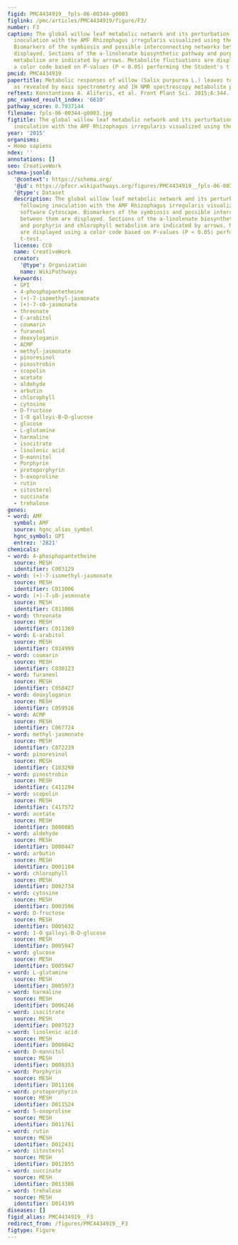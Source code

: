 ```yaml
---
figid: PMC4434919__fpls-06-00344-g0003
figlink: /pmc/articles/PMC4434919/figure/F3/
number: F3
caption: The global willow leaf metabolic network and its perturbation 2 weeks following
  inoculation with the AMF Rhizophagus irregularis visualized using the software Cytoscape.
  Biomarkers of the symbiosis and possible interconnecting networks between them are
  displayed. Sections of the a-linolenate biosynthetic pathway and porphyrin and chlorophyll
  metabolism are indicated by arrows. Metabolite fluctuations are displayed using
  a color code based on P-values (P < 0.05) performing the Student's t-test.
pmcid: PMC4434919
papertitle: Metabolic responses of willow (Salix purpurea L.) leaves to mycorrhization
  as revealed by mass spectrometry and 1H NMR spectroscopy metabolite profiling.
reftext: Konstantinos A. Aliferis, et al. Front Plant Sci. 2015;6:344.
pmc_ranked_result_index: '6610'
pathway_score: 0.7937144
filename: fpls-06-00344-g0003.jpg
figtitle: The global willow leaf metabolic network and its perturbation 2 weeks following
  inoculation with the AMF Rhizophagus irregularis visualized using the software Cytoscape
year: '2015'
organisms:
- Homo sapiens
ndex: ''
annotations: []
seo: CreativeWork
schema-jsonld:
  '@context': https://schema.org/
  '@id': https://pfocr.wikipathways.org/figures/PMC4434919__fpls-06-00344-g0003.html
  '@type': Dataset
  description: The global willow leaf metabolic network and its perturbation 2 weeks
    following inoculation with the AMF Rhizophagus irregularis visualized using the
    software Cytoscape. Biomarkers of the symbiosis and possible interconnecting networks
    between them are displayed. Sections of the a-linolenate biosynthetic pathway
    and porphyrin and chlorophyll metabolism are indicated by arrows. Metabolite fluctuations
    are displayed using a color code based on P-values (P < 0.05) performing the Student's
    t-test.
  license: CC0
  name: CreativeWork
  creator:
    '@type': Organization
    name: WikiPathways
  keywords:
  - GPI
  - 4-phosphopantetheine
  - (+)-7-isomethyl-jasmonate
  - (+)-7-s0-jasmonate
  - threonate
  - E-arabitol
  - coumarin
  - furaneol
  - deoxyloganin
  - ACMP
  - methyl-jasmonate
  - pinoresinol
  - pinostrobin
  - scopolin
  - acetate
  - aldehyde
  - arbutin
  - chlorophyll
  - cytosine
  - D-fructose
  - 1-O galloyi-B-D-glucose
  - glucose
  - L-glutamine
  - harmaline
  - isocitrate
  - linolenic acid
  - D-mannitol
  - Porphyrin
  - protoporphyrin
  - 5-oxoproline
  - rutin
  - sitosterol
  - succinate
  - trehalose
genes:
- word: AMF
  symbol: AMF
  source: hgnc_alias_symbol
  hgnc_symbol: GPI
  entrez: '2821'
chemicals:
- word: 4-phosphopantetheine
  source: MESH
  identifier: C003129
- word: (+)-7-isomethyl-jasmonate
  source: MESH
  identifier: C011006
- word: (+)-7-s0-jasmonate
  source: MESH
  identifier: C011006
- word: threonate
  source: MESH
  identifier: C011369
- word: E-arabitol
  source: MESH
  identifier: C014999
- word: coumarin
  source: MESH
  identifier: C030123
- word: furaneol
  source: MESH
  identifier: C058427
- word: deoxyloganin
  source: MESH
  identifier: C059516
- word: ACMP
  source: MESH
  identifier: C067724
- word: methyl-jasmonate
  source: MESH
  identifier: C072239
- word: pinoresinol
  source: MESH
  identifier: C103298
- word: pinostrobin
  source: MESH
  identifier: C411294
- word: scopolin
  source: MESH
  identifier: C417572
- word: acetate
  source: MESH
  identifier: D000085
- word: aldehyde
  source: MESH
  identifier: D000447
- word: arbutin
  source: MESH
  identifier: D001104
- word: chlorophyll
  source: MESH
  identifier: D002734
- word: cytosine
  source: MESH
  identifier: D003596
- word: D-fructose
  source: MESH
  identifier: D005632
- word: 1-O galloyi-B-D-glucose
  source: MESH
  identifier: D005947
- word: glucose
  source: MESH
  identifier: D005947
- word: L-glutamine
  source: MESH
  identifier: D005973
- word: harmaline
  source: MESH
  identifier: D006246
- word: isocitrate
  source: MESH
  identifier: D007523
- word: linolenic acid
  source: MESH
  identifier: D008042
- word: D-mannitol
  source: MESH
  identifier: D008353
- word: Porphyrin
  source: MESH
  identifier: D011166
- word: protoporphyrin
  source: MESH
  identifier: D011524
- word: 5-oxoproline
  source: MESH
  identifier: D011761
- word: rutin
  source: MESH
  identifier: D012431
- word: sitosterol
  source: MESH
  identifier: D012855
- word: succinate
  source: MESH
  identifier: D013386
- word: trehalose
  source: MESH
  identifier: D014199
diseases: []
figid_alias: PMC4434919__F3
redirect_from: /figures/PMC4434919__F3
figtype: Figure
---
```

